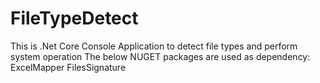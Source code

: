 # FileTypeDetect
This is .Net Core Console Application to detect file types and perform system operation
The below NUGET packages are used as dependency: 
ExcelMapper
FilesSignature
